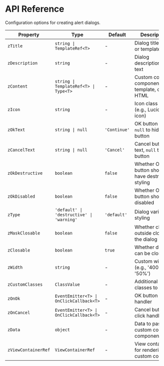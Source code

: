 # API Reference

Configuration options for creating alert dialogs.

| Property            | Type                                      | Default      | Description                                       |
| ------------------- | ----------------------------------------- | ------------ | ------------------------------------------------- |
| `zTitle`            | `string \| TemplateRef<T>`                | -            | Dialog title text or template                     |
| `zDescription`      | `string`                                  | -            | Dialog description/body text                      |
| `zContent`          | `string \| TemplateRef<T> \| Type<T>`     | -            | Custom content component, template, or HTML       |
| `zIcon`             | `string`                                  | -            | Icon class name (e.g., Lucide icon)               |
| `zOkText`           | `string \| null`                          | `'Continue'` | OK button text, `null` to hide button             |
| `zCancelText`       | `string \| null`                          | `'Cancel'`   | Cancel button text, `null` to hide button         |
| `zOkDestructive`    | `boolean`                                 | `false`      | Whether OK button should have destructive styling |
| `zOkDisabled`       | `boolean`                                 | `false`      | Whether OK button should be disabled              |
| `zType`             | `'default' \| 'destructive' \| 'warning'` | `'default'`  | Dialog variant styling                            |
| `zMaskClosable`     | `boolean`                                 | `false`      | Whether clicking outside closes the dialog        |
| `zClosable`         | `boolean`                                 | `true`       | Whether dialog can be closed                      |
| `zWidth`            | `string`                                  | -            | Custom width (e.g., '400px', '50%')               |
| `zCustomClasses`    | `ClassValue`                              | -            | Additional CSS classes to apply                   |
| `zOnOk`             | `EventEmitter<T> \| OnClickCallback<T>`   | -            | OK button click handler                           |
| `zOnCancel`         | `EventEmitter<T> \| OnClickCallback<T>`   | -            | Cancel button click handler                       |
| `zData`             | `object`                                  | -            | Data to pass to custom content components         |
| `zViewContainerRef` | `ViewContainerRef`                        | -            | View container for rendering custom content       |
